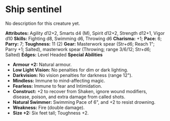 # Ship sentinel

No description for this creature yet.

**Attributes:** Agility d12+2, Smarts d4 (M), Spirit d12+2, Strength
d12+1, Vigor d10
**Skills:** Fighting d8, Swimming d6, Throwing d6
**Charisma:** +1; **Pace:** 6; **Parry:** 7; **Toughness:** 11 (2)
**Gear:** Masterwork spear (Str+d6; Reach 1"; Parry +1; Salted),
masterwork spear (Throwing; range 3/6/12; Str+d6; Salted)
**Edges:** Level Headed
**Special Abilities**

- **Armour +2:** Natural armour.
- **Low Light Vision:** No penalties for dim or dark lighting.
- **Darkvision:** No vision penalties for darkness (range 12").
- **Mindless:** Immune to mind-affecting magic.
- **Fearless:** Immune to fear and Intimidation.
- **Construct:** +2 to recover from Shaken, ignore wound modifiers,
disease, poison, and extra damage from called shots.
- **Natural Swimmer:** Swimming Pace of 6", and +2 to resist drowning.
- **Weakness:** Fire (double damage).
- **Size +2:** Six feet tall; Toughness +2.
